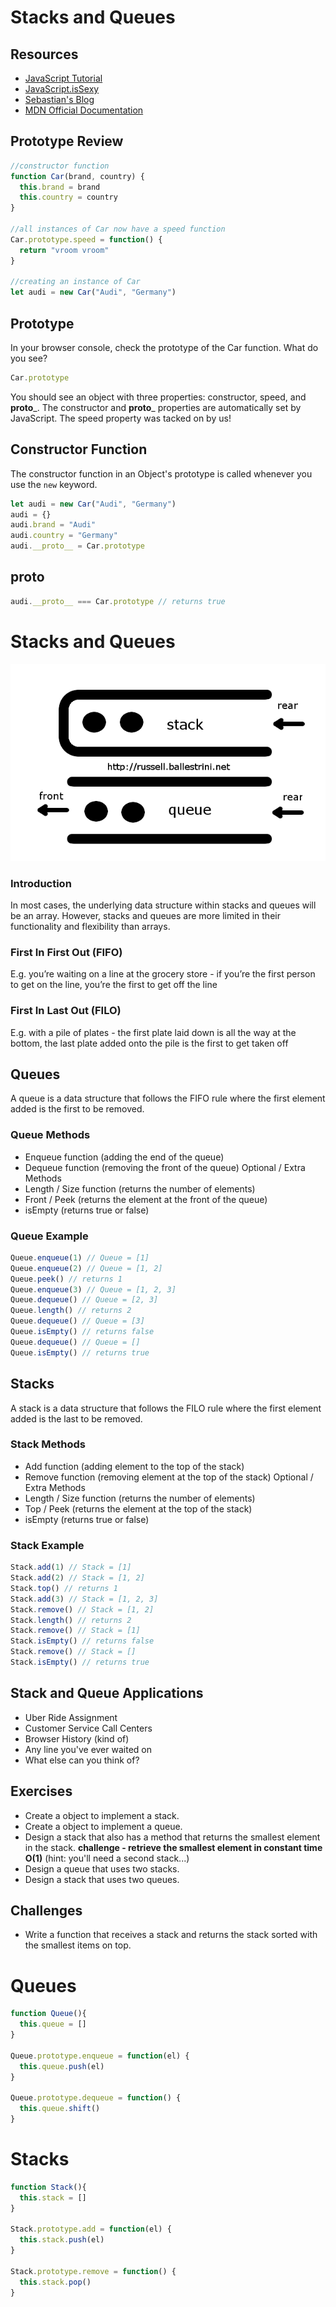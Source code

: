 # Stacks and Queues

## Resources
* [JavaScript Tutorial](http://javascript.info/tutorial/inheritance)
* [JavaScript.isSexy](http://javascriptissexy.com/javascript-prototype-in-plain-detailed-language/)
* [Sebastian's Blog](http://sporto.github.io/blog/2013/02/22/a-plain-english-guide-to-javascript-prototypes/)
* [MDN Official Documentation](https://developer.mozilla.org/en-US/docs/Web/JavaScript/Reference/Global_Objects/Object/prototype)

## Prototype Review
```js
//constructor function
function Car(brand, country) {
  this.brand = brand
  this.country = country
}

//all instances of Car now have a speed function
Car.prototype.speed = function() {
  return "vroom vroom"
}

//creating an instance of Car
let audi = new Car("Audi", "Germany")
```

## Prototype
In your browser console, check the prototype of the Car function. What do you see?
```js
Car.prototype
```
You should see an object with three properties: constructor, speed, and __proto___. The constructor and __proto___ properties are automatically set by JavaScript. The speed property was tacked on by us!

## Constructor Function
The constructor function in an Object's prototype is called whenever you use the `new` keyword.
```js
let audi = new Car("Audi", "Germany")
audi = {}
audi.brand = "Audi"
audi.country = "Germany"
audi.__proto__ = Car.prototype
```

## __proto__
```js
audi.__proto__ === Car.prototype // returns true
```

# Stacks and Queues

![diagram](stack-vs-queue.png)

### Introduction
In most cases, the underlying data structure within stacks and queues will be an array. However, stacks and queues are more limited in their functionality and flexibility than arrays.

### First In First Out (FIFO)
E.g. you’re waiting on a line at the grocery store - if you’re the first person to get on the line, you’re the first to get off the line
### First In Last Out (FILO)
E.g. with a pile of plates - the first plate laid down is all the way at the bottom, the last plate added onto the pile is the first to get taken off

## Queues
A queue is a data structure that follows the FIFO rule where the first element added is the first to be removed.

### Queue Methods
* Enqueue function (adding the end of the queue)
* Dequeue function (removing the front of the queue)
Optional / Extra Methods
* Length / Size function (returns the number of elements)
* Front / Peek (returns the element at the front of the queue)
* isEmpty (returns true or false)

### Queue Example
```js
Queue.enqueue(1) // Queue = [1]
Queue.enqueue(2) // Queue = [1, 2]
Queue.peek() // returns 1
Queue.enqueue(3) // Queue = [1, 2, 3]
Queue.dequeue() // Queue = [2, 3]
Queue.length() // returns 2
Queue.dequeue() // Queue = [3]
Queue.isEmpty() // returns false
Queue.dequeue() // Queue = []
Queue.isEmpty() // returns true
```

## Stacks
A stack is a data structure that follows the FILO rule where the first element added is the last to be removed.

### Stack Methods
* Add function (adding element to the top of the stack)
* Remove function (removing element at the top of the stack)
Optional / Extra Methods
* Length / Size function (returns the number of elements)
* Top / Peek (returns the element at the top of the stack)
* isEmpty (returns true or false)

### Stack Example
```js
Stack.add(1) // Stack = [1]
Stack.add(2) // Stack = [1, 2]
Stack.top() // returns 1
Stack.add(3) // Stack = [1, 2, 3]
Stack.remove() // Stack = [1, 2]
Stack.length() // returns 2
Stack.remove() // Stack = [1]
Stack.isEmpty() // returns false
Stack.remove() // Stack = []
Stack.isEmpty() // returns true
```

## Stack and Queue Applications
* Uber Ride Assignment
* Customer Service Call Centers  
* Browser History (kind of)
* Any line you've ever waited on
* What else can you think of?

## Exercises
* Create a object to implement a stack.
* Create a object to implement a queue.
* Design a stack that also has a method that returns the smallest element in the stack. **challenge - retrieve the smallest element in constant time O(1)** (hint: you'll need a second stack...)
* Design a queue that uses two stacks.
* Design a stack that uses two queues.

## Challenges
* Write a function that receives a stack and returns the stack sorted with the smallest items on top.


# Queues  
```js
function Queue(){
  this.queue = []
}

Queue.prototype.enqueue = function(el) {
  this.queue.push(el)
}

Queue.prototype.dequeue = function() {
  this.queue.shift()
}
```

# Stacks
```js
function Stack(){
  this.stack = []
}

Stack.prototype.add = function(el) {
  this.stack.push(el)
}

Stack.prototype.remove = function() {
  this.stack.pop()
}
```
